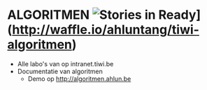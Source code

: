 # ALGORITMEN ![Stories in Ready](https://badge.waffle.io/ahluntang/tiwi-algoritmen.png?label=ready)](http://waffle.io/ahluntang/tiwi-algoritmen)


* Alle labo's van op intranet.tiwi.be
* Documentatie van algoritmen
  * Demo op http://algoritmen.ahlun.be
